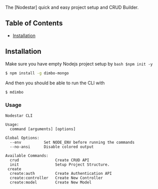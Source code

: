 The [Nodestar] quick and easy project setup and CRUD Builder.

## Table of Contents
- [Installation](#installation)

## Installation

Make sure you have empty Nodejs project setup by ```bash $npm init -y ```

```bash
$ npm install -g dimbo-mongo
```

And then you should be able to run the CLI with

```bash
$ mdimbo
```

### Usage

```
Nodestar CLI

Usage:
  command [arguments] [options]

Global Options:
  --env          Set NODE_ENV before running the commands
  --no-ansi      Disable colored output

Available Commands:
  crud                Create CRUD API
  init                Setup Project Structure.
 create
  create:auth         Create Authentication API
  create:controller   Create New Controller
  create:model        Create New Model

```
